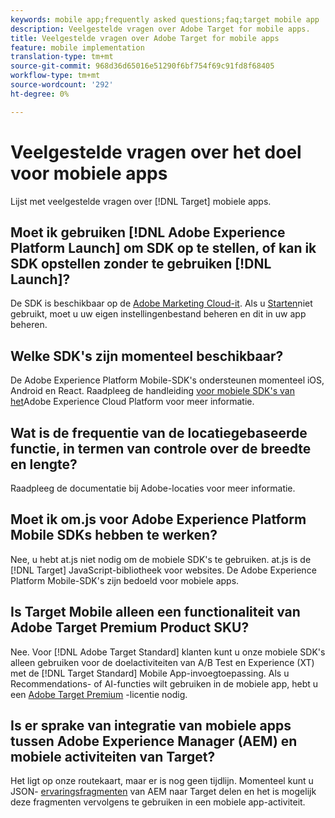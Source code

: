 ```yaml
---
keywords: mobile app;frequently asked questions;faq;target mobile app
description: Veelgestelde vragen over Adobe Target for mobile apps.
title: Veelgestelde vragen over Adobe Target for mobile apps
feature: mobile implementation
translation-type: tm+mt
source-git-commit: 968d36d65016e51290f6bf754f69c91fd8f68405
workflow-type: tm+mt
source-wordcount: '292'
ht-degree: 0%

---
```



# Veelgestelde vragen over het doel voor mobiele apps

Lijst met veelgestelde vragen over [!DNL Target] mobiele apps.

## Moet ik gebruiken [!DNL Adobe Experience Platform Launch] om SDK op te stellen, of kan ik SDK opstellen zonder te gebruiken [!DNL Launch]?

De SDK is beschikbaar op de [Adobe Marketing Cloud-it](https://github.com/Adobe-Marketing-Cloud/acp-sdks/). Als u [Starten](https://experienceleague.adobe.com/docs/launch/using/overview.html)niet gebruikt, moet u uw eigen instellingenbestand beheren en dit in uw app beheren.

## Welke SDK&#39;s zijn momenteel beschikbaar?

De Adobe Experience Platform Mobile-SDK&#39;s ondersteunen momenteel iOS, Android en React. Raadpleeg de handleiding [voor mobiele SDK&#39;s van het](https://aep-sdks.gitbook.io/docs/)Adobe Experience Cloud Platform voor meer informatie.

## Wat is de frequentie van de locatiegebaseerde functie, in termen van controle over de breedte en lengte?

Raadpleeg de documentatie bij [](https://placesdocs.com/places-services-by-adobe-documentation/) Adobe-locaties voor meer informatie.

## Moet ik om.js voor Adobe Experience Platform Mobile SDKs hebben te werken?

Nee, u hebt at.js niet nodig om de mobiele SDK&#39;s te gebruiken. at.js is de [!DNL Target] JavaScript-bibliotheek voor websites. De Adobe Experience Platform Mobile-SDK&#39;s zijn bedoeld voor mobiele apps.

## Is Target Mobile alleen een functionaliteit van Adobe Target Premium Product SKU?

Nee. Voor [!DNL Adobe Target Standard] klanten kunt u onze mobiele SDK&#39;s alleen gebruiken voor de doelactiviteiten van A/B Test en Experience (XT) met de [!DNL Target Standard] Mobile App-invoegtoepassing. Als u Recommendations- of AI-functies wilt gebruiken in de mobiele app, hebt u een [Adobe Target Premium](/help/c-intro/intro.md#premium) -licentie nodig.

## Is er sprake van integratie van mobiele apps tussen Adobe Experience Manager (AEM) en mobiele activiteiten van Target?

Het ligt op onze routekaart, maar er is nog geen tijdlijn. Momenteel kunt u JSON- [ervaringsfragmenten](/help/c-experiences/c-manage-content/aem-experience-fragments.md) van AEM naar Target delen en het is mogelijk deze fragmenten vervolgens te gebruiken in een mobiele app-activiteit.
